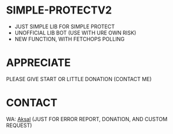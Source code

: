 # SIMPLE-PROTECTV2
- JUST SIMPLE LIB FOR SIMPLE PROTECT
- UNOFFICIAL LIB BOT (USE WITH URE OWN RISK)
- NEW FUNCTION, WITH FETCHOPS POLLING

# APPRECIATE
PLEASE GIVE START OR LITTLE DONATION (CONTACT ME)

# CONTACT
WA: [Aksal](https://wa.me/6282279014545) (JUST FOR ERROR REPORT, DONATION, AND CUSTOM REQUEST)
